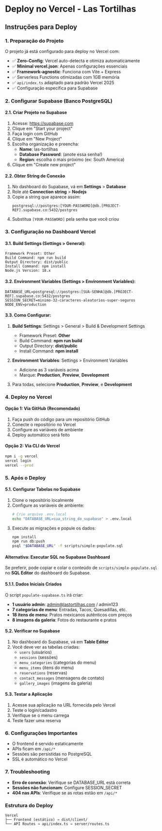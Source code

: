 # Deploy no Vercel - Las Tortilhas

## Instruções para Deploy

### 1. Preparação do Projeto
O projeto já está configurado para deploy no Vercel com:
- ✅ **Zero-Config**: Vercel auto-detecta e otimiza automaticamente
- ✅ **Minimal vercel.json**: Apenas configurações essenciais
- ✅ **Framework-agnostic**: Funciona com Vite + Express
- ✅ Serverless Functions otimizadas com 1GB memória
- ✅ `api/index.ts` adaptado para padrão Vercel 2025
- ✅ Configuração específica para Supabase

### 2. Configurar Supabase (Banco PostgreSQL)

#### 2.1. Criar Projeto no Supabase
1. Acesse: https://supabase.com
2. Clique em "Start your project"
3. Faça login com GitHub
4. Clique em "New Project"
5. Escolha organização e preencha:
   - **Name**: las-tortilhas
   - **Database Password**: (anote essa senha!)
   - **Region**: escolha o mais próximo (ex: South America)
6. Clique em "Create new project"

#### 2.2. Obter String de Conexão
1. No dashboard do Supabase, vá em **Settings** > **Database**
2. Role até **Connection string** > **Nodejs**
3. Copie a string que aparece assim:
   ```
   postgresql://postgres:[YOUR-PASSWORD]@db.[PROJECT-REF].supabase.co:5432/postgres
   ```
4. Substitua `[YOUR-PASSWORD]` pela senha que você criou

### 3. Configuração no Dashboard Vercel

#### 3.1. Build Settings (Settings > General):
```
Framework Preset: Other
Build Command: npm run build
Output Directory: dist/public  
Install Command: npm install
Node.js Version: 18.x
```

#### 3.2. Environment Variables (Settings > Environment Variables):
```
DATABASE_URL=postgresql://postgres:[SUA-SENHA]@db.[PROJECT-REF].supabase.co:5432/postgres
SESSION_SECRET=minimo-32-caracteres-aleatorios-super-seguros
NODE_ENV=production
```

#### 3.3. Como Configurar:
1. **Build Settings**: Settings > General > Build & Development Settings
   - Framework Preset: **Other**
   - Build Command: **npm run build**  
   - Output Directory: **dist/public**
   - Install Command: **npm install**

2. **Environment Variables**: Settings > Environment Variables
   - Adicione as 3 variáveis acima
   - Marque: **Production**, **Preview**, **Development**
4. Para todas, selecione **Production**, **Preview**, e **Development**

### 4. Deploy no Vercel

#### Opção 1: Via GitHub (Recomendado)
1. Faça push do código para um repositório GitHub
2. Conecte o repositório no Vercel
3. Configure as variáveis de ambiente
4. Deploy automático será feito

#### Opção 2: Via CLI do Vercel
```bash
npm i -g vercel
vercel login
vercel --prod
```

### 5. Após o Deploy

#### 5.1. Configurar Tabelas no Supabase
1. Clone o repositório localmente
2. Configure as variáveis de ambiente:
   ```bash
   # Crie arquivo .env.local
   echo "DATABASE_URL=sua_string_do_supabase" > .env.local
   ```
3. Execute as migrações e popule os dados:
   ```bash
   npm install
   npm run db:push
   psql "$DATABASE_URL" -f scripts/simple-populate.sql
   ```

#### Alternativa: Executar SQL no Supabase Dashboard
Se preferir, pode copiar e colar o conteúdo de `scripts/simple-populate.sql` 
no **SQL Editor** do dashboard do Supabase.

#### 5.1.1. Dados Iniciais Criados
O script `populate-supabase.ts` irá criar:
- **1 usuário admin**: admin@lastortilhas.com / admin123
- **7 categorias de menu**: Entradas, Tacos, Quesadillas, etc.  
- **18 itens de menu**: Pratos mexicanos autênticos com preços
- **8 imagens da galeria**: Fotos do restaurante e pratos

#### 5.2. Verificar no Supabase
1. No dashboard do Supabase, vá em **Table Editor**
2. Você deve ver as tabelas criadas:
   - `users` (usuários)
   - `sessions` (sessões)
   - `menu_categories` (categorias do menu)
   - `menu_items` (itens do menu)
   - `reservations` (reservas)
   - `contact_messages` (mensagens de contato)
   - `gallery_images` (imagens da galeria)

#### 5.3. Testar a Aplicação
1. Acesse sua aplicação na URL fornecida pelo Vercel
2. Teste o login/cadastro
3. Verifique se o menu carrega
4. Teste fazer uma reserva

### 6. Configurações Importantes
- O frontend é servido estaticamente
- APIs ficam em `/api/*`
- Sessões são persistidas no PostgreSQL
- SSL é automático no Vercel

### 7. Troubleshooting
- **Erro de conexão**: Verifique se DATABASE_URL está correta
- **Sessões não funcionam**: Configure SESSION_SECRET
- **404 nas APIs**: Verifique se as rotas estão em `/api/*`

### Estrutura do Deploy
```
Vercel
├── Frontend (estático) → dist/client/
└── API Routes → api/index.ts → server/routes.ts
```